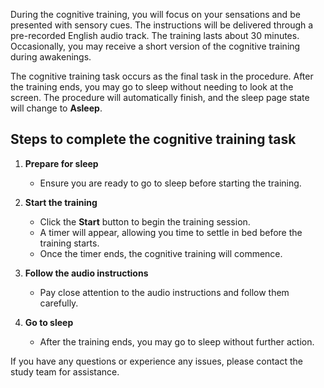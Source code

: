 During the cognitive training, you will focus on your sensations and be presented with sensory cues. The instructions will be delivered through a pre-recorded English audio track. The training lasts about 30 minutes. Occasionally, you may receive a short version of the cognitive training during awakenings.

The cognitive training task occurs as the final task in the procedure. After the training ends, you may go to sleep without needing to look at the screen. The procedure will automatically finish, and the sleep page state will change to **Asleep**.

## Steps to complete the cognitive training task
1. **Prepare for sleep**
    - Ensure you are ready to go to sleep before starting the training.

2. **Start the training**
    - Click the **Start** button to begin the training session.
    - A timer will appear, allowing you time to settle in bed before the training starts.
    - Once the timer ends, the cognitive training will commence.

4. **Follow the audio instructions**
    - Pay close attention to the audio instructions and follow them carefully.

5. **Go to sleep**
    - After the training ends, you may go to sleep without further action.

If you have any questions or experience any issues, please contact the study team for assistance.

